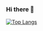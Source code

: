 ### Hi there 👋

<!--
**guillermoVicenteGonzalez/guillermoVicenteGonzalez** is a ✨ _special_ ✨ repository because its `README.md` (this file) appears on your GitHub profile.

Here are some ideas to get you started:

- 🔭 I’m currently working on ...
- 🌱 I’m currently learning ...
- 👯 I’m looking to collaborate on ...
- 🤔 I’m looking for help with ...
- 💬 Ask me about ...
- 📫 How to reach me: ...
- 😄 Pronouns: ...
- ⚡ Fun fact: ...

[![Anurag's GitHub stats](https://github-readme-stats.vercel.app/api?username=guillermoVicenteGonzalez)](https://github.com/anuraghazra/github-readme-stats)


[![Top Langs](https://github-readme-stats.vercel.app/api/top-langs/?username=guillermoVicenteGonzalez&langs_count=8)](https://github.com/anuraghazra/github-readme-stats)
-->
[![Top Langs](https://github-readme-stats.vercel.app/api/top-langs?username=guillermoVicenteGonzalez&langs_count=8)](https://github.com/guillermoVicenteGonzalez/github-readme)
